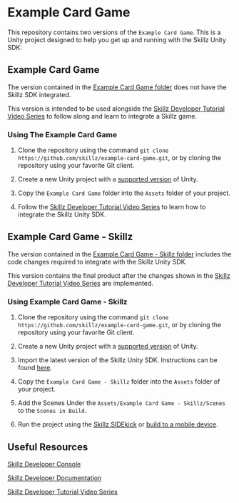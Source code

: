 # Example Card Game

This repository contains two versions of the `Example Card Game`. This is a Unity project designed to help you get up and running with the Skillz Unity SDK:

## Example Card Game

The version contained in the [Example Card Game folder](https://github.com/skillz/example-card-game/tree/main/Example%20Card%20Game) does not have the Skillz SDK integrated.

This version is intended to be used alongside the [Skillz Developer Tutorial Video Series](https://youtube.com/playlist?list=PLmAtrlfcxO0C8QzUjdTT8HguxnjmsyXpN) to follow along and learn to integrate a Skillz game.

### Using The Example Card Game

1. Clone the repository using the command `git clone https://github.com/skillz/example-card-game.git`, or by cloning the repository using your favorite Git client.

2. Create a new Unity project with a [supported version](https://docs.skillz.com/docs/requirements#tech-requirements) of Unity.

3. Copy the `Example Card Game` folder into the `Assets` folder of your project.

4. Follow the [Skillz Developer Tutorial Video Series](https://youtube.com/playlist?list=PLmAtrlfcxO0C8QzUjdTT8HguxnjmsyXpN) to learn how to integrate the Skillz Unity SDK.

## Example Card Game - Skillz

The version contained in the [Example Card Game - Skillz folder](https://github.com/skillz/example-card-game/tree/main/Example%20Card%20Game%20-%20Skillz) includes the code changes required to integrate with the Skillz Unity SDK.

This version contains the final product after the changes shown in the [Skillz Developer Tutorial Video Series](https://youtube.com/playlist?list=PLmAtrlfcxO0C8QzUjdTT8HguxnjmsyXpN) are implemented.

### Using Example Card Game - Skillz

1. Clone the repository using the command `git clone https://github.com/skillz/example-card-game.git`, or by cloning the repository using your favorite Git client.

2. Create a new Unity project with a [supported version](https://docs.skillz.com/docs/requirements#tech-requirements) of Unity.

3. Import the latest version of the Skillz Unity SDK. Instructions can be found [here](https://docs.skillz.com/docs/installing-skillz-unity).

4. Copy the `Example Card Game - Skillz` folder into the `Assets` folder of your project.

5. Add the Scenes Under the `Assets/Example Card Game - Skillz/Scenes` to the `Scenes in Build`.

6. Run the project using the [Skillz SIDEkick](https://docs.skillz.com/docs/sidekick) or [build to a mobile device](https://docs.skillz.com/docs/building-skillz-unity).

## Useful Resources

[Skillz Developer Console](https://developers.skillz.com/)

[Skillz Developer Documentation](https://docs.skillz.com/docs/welcome)

[Skillz Developer Tutorial Video Series](https://youtube.com/playlist?list=PLmAtrlfcxO0C8QzUjdTT8HguxnjmsyXpN)
